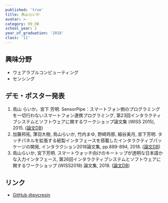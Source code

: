 ```yaml
---
published: 'true'
title: 鳥山らいか
avatar: >-
category: 99_OB
school_year: 2
year_of_graduation: '2018'
class: '11'
---
```

## 興味分野

* ウェアラブルコンピューティング
* センシング

## デモ・ポスター発表

1. 鳥山 らいか，宮下 芳明. SensorPipe：スマートフォン側のプログラミングを一切行わないスマートフォン連携プログラミング, 第23回インタラクティブシステムとソフトウェアに関するワークショップ論文集 (WISS 2015), 2015. ([論文DB](https://research.miyashita.com/2015/D160/))
2. 加藤邦拓, 薄羽大樹, 鳥山らいか, 竹内まゆ, 野崎玲那, 細谷美月, 宮下芳明. タッチパネルを拡張する紙製インタフェースを搭載したインタラクティブパッケージの開発, インタラクション2018論文集, pp.889-894, 2018. ([論文DB](https://research.miyashita.com/2018/D193/))
3. 鳥山らいか, 宮下芳明. スマートウォッチ向けのキートップが透明な日本語かな入力インタフェース, 第26回インタラクティブシステムとソフトウェアに関するワークショップ (WISS2018) 論文集, 2018. ([論文DB](https://research.miyashita.com/papers/D202))

## リンク

* [GitHub @pvcresin](https://github.com/pvcresin/)
